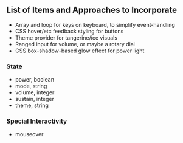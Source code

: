 ## List of Items and Approaches to Incorporate

- Array and loop for keys on keyboard, to simplify event-handling
- CSS hover/etc feedback styling for buttons
- Theme provider for tangerine/ice visuals
- Ranged input for volume, or maybe a rotary dial
- CSS box-shadow-based glow effect for power light

### State

- power, boolean
- mode, string
- volume, integer
- sustain, integer
- theme, string

### Special Interactivity

- mouseover
